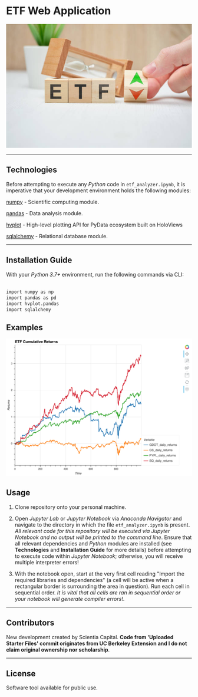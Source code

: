 # ETF Web Application 

![ETF Web Application](https://github.com/ScientiaCapital/ETF-Web-Application/blob/main/Images/etef%20pic.jpeg)

---

## Technologies

Before attempting to execute any _Python_ code in `etf_analyzer.ipynb`, it is imperative that your development environment holds the following modules:

[numpy](https://numpy.org/doc/stable/user/quickstart.html) - Scientific computing module.

[pandas](https://pandas.pydata.org/pandas-docs/stable/) - Data analysis module.

[hvplot](https://hvplot.holoviz.org/getting_started/index.html) - High-level plotting API for PyData ecosystem built on HoloViews

[sqlalchemy](https://www.sqlalchemy.org/) - Relational database module.

---

## Installation Guide

With your _Python 3.7+_ environment, run the following commands via CLI:

```

import numpy as np
import pandas as pd
import hvplot.pandas
import sqlalchemy

```

## Examples

![Plot](https://github.com/ScientiaCapital/ETF-Web-Application/blob/main/Images/ETF%20Cum%20Returns.png)


## Usage

1. Clone repository onto your personal machine. 

2. Open _Jupyter Lab_ or _Jupyter Notebook_ via _Anaconda Navigator_ and navigate to the directory in which the file `etf_analyzer.ipynb` is present. _All relevant code for this repository will be executed via Jupyter Notebook and no output will be printed to the command line_. Ensure that all relevant dependencies and _Python_ modules are installed (see __Technologies__ and __Installation Guide__ for more details) before attempting to execute code within _Jupyter Notebook_; otherwise, you will receive multiple interpreter errors! 

3. With the notebook open, start at the very first cell reading "Import the required libraries and dependencies" (a cell will be active when a rectangular border is surrounding the area in question). Run each cell in sequential order. _It is vital that all cells are ran in sequential order or your notebook will generate compiler errors_!. 

---

## Contributors

New development created by Scientia Capital. **Code from 'Uploaded Starter Files' commit originates from UC Berkeley Extension and I do not claim original ownership nor scholarship**.

---

## License

Software tool available for public use. 
